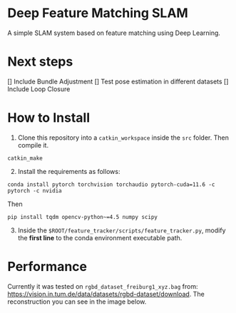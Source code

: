 # Deep Feature Matching SLAM

A simple SLAM system based on feature matching using Deep Learning.

# Next steps
[] Include Bundle Adjustment
[] Test pose estimation in different datasets
[] Include Loop Closure

# How to Install

1. Clone this repository into a `catkin_workspace` inside the `src` folder. Then compile it.

```
catkin_make
```

2. Install the requirements as follows:
```
conda install pytorch torchvision torchaudio pytorch-cuda=11.6 -c pytorch -c nvidia
```

Then

```
pip install tqdm opencv-python~=4.5 numpy scipy 
```

3. Inside the `$ROOT/feature_tracker/scripts/feature_tracker.py`, modify the **first line** to the conda environment executable path.

# Performance

Currently it was tested on `rgbd_dataset_freiburg1_xyz.bag` from: https://vision.in.tum.de/data/datasets/rgbd-dataset/download. The reconstruction you can see in the image below.
